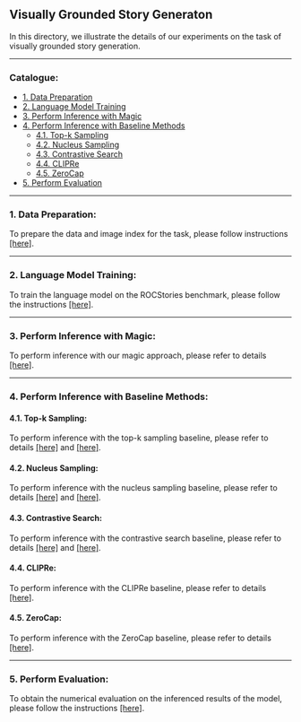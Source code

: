 ## Visually Grounded Story Generaton
In this directory, we illustrate the details of our experiments on the task of visually grounded story generation. 

****
### Catalogue:
* <a href='#data_preparation'>1. Data Preparation</a>
* <a href='#language_model_training'>2. Language Model Training</a>
* <a href='#inference_with_magic'>3. Perform Inference with Magic</a>
* <a href='#inference_with_baseline'>4. Perform Inference with Baseline Methods</a>
    * <a href='#topk_sampling'>4.1. Top-k Sampling</a>
    * <a href='#nucleues_sampling'>4.2. Nucleus Sampling</a>
    * <a href='#contrastive_search'>4.3. Contrastive Search</a>
    * <a href='#clipre'>4.4. CLIPRe</a>
    * <a href='#zerocap'>4.5. ZeroCap</a>
* <a href='#evaluation'>5. Perform Evaluation</a> 


****

<span id='data_preparation'/>

### 1. Data Preparation:
To prepare the data and image index for the task, please follow instructions [[here]](https://github.com/yxuansu/MAGIC/tree/main/story_generation/data).


****

<span id='language_model_training'/>

### 2. Language Model Training:
To train the language model on the ROCStories benchmark, please follow the instructions [[here]](https://github.com/yxuansu/SimCTG/tree/main/story_generation#2-open-ended-story-generation-on-rocstories-benchmark).

<span id='mscoco_adaptation'/>

****

<span id='inference_with_magic'/>

### 3. Perform Inference with Magic:
To perform inference with our magic approach, please refer to details [[here]](https://github.com/yxuansu/MAGIC/tree/main/image_captioning/sh_folder#1-magic-search).

****

<span id='inference_with_baseline'/>

### 4. Perform Inference with Baseline Methods:

<span id='topk_sampling'/>

#### 4.1. Top-k Sampling:
To perform inference with the top-k sampling baseline, please refer to details [[here]](https://github.com/yxuansu/MAGIC/tree/main/image_captioning/sh_folder#3-top-k-sampling) and [[here]](https://github.com/yxuansu/MAGIC/tree/main/image_captioning/language_model#32-top-k-sampling-).

<span id='nucleues_sampling'/>

#### 4.2. Nucleus Sampling:
To perform inference with the nucleus sampling baseline, please refer to details [[here]](https://github.com/yxuansu/MAGIC/tree/main/image_captioning/sh_folder#4-nucleus-sampling) and [[here]](https://github.com/yxuansu/MAGIC/tree/main/image_captioning/language_model#33-nucleus-sampling-).

<span id='contrastive_search'/>

#### 4.3. Contrastive Search:
To perform inference with the contrastive search baseline, please refer to details [[here]](https://github.com/yxuansu/MAGIC/tree/main/image_captioning/sh_folder#2-contrastive-search) and [[here]](https://github.com/yxuansu/MAGIC/tree/main/image_captioning/language_model#31-contrastive-search-).

<span id='clipre'/>

#### 4.4. CLIPRe:
To perform inference with the CLIPRe baseline, please refer to details [[here]](https://github.com/yxuansu/MAGIC/tree/main/image_captioning/clip#clip).

<span id='zerocap'/>

#### 4.5. ZeroCap:
To perform inference with the ZeroCap baseline, please refer to details [[here]](https://github.com/yxuansu/MAGIC/tree/main/image_captioning/zerocap).


****

<span id='evaluation'/>

### 5. Perform Evaluation:
To obtain the numerical evaluation on the inferenced results of the model, please follow the instructions [[here]](https://github.com/yxuansu/MAGIC/tree/main/image_captioning/evaluation).

